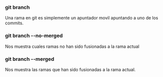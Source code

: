### git branch
Una rama en git es simplemente un apuntador movil apuntando a uno de los commits.

### git branch --no-merged
Nos muestra cuales ramas no han sido fusionadas a la rama actual

### git branch --merged
Nos muestra las ramas que han sido fusionadas a la rama actual.
